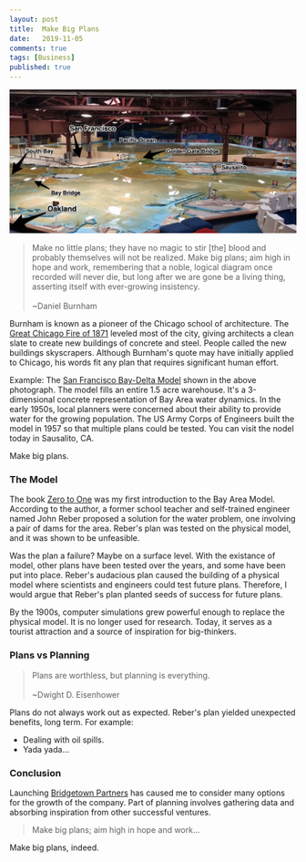 ```yaml
---
layout: post
title:  Make Big Plans
date:   2019-11-05
comments: true
tags: [Business]
published: true
---
```


<img src="/images/bay_area_plan_san_francisco.jpg" width="800" alt="Bay Area Plan San Francisco, California, USA" title="Bay Area Plan San Francisco, California, USA">

>Make no little plans; they have no magic to stir [the] blood and probably themselves will not be realized. Make big plans; aim high in hope and work, remembering that a noble, logical diagram once recorded will never die, but long after we are gone be a living thing, asserting itself with ever-growing insistency.
&nbsp;<br/>&nbsp;<br/>
~Daniel Burnham

Burnham is known as a pioneer of the Chicago school of architecture. The [Great Chicago Fire of 1871](https://en.wikipedia.org/wiki/Great_Chicago_Fire) leveled most of the city, giving architects a clean slate to create new buildings of concrete and steel. People called the new buildings skyscrapers. Although Burnham's quote may have initially applied to Chicago, his words fit any plan that requires significant human effort.

Example: The [San Francisco Bay-Delta Model](https://www.spn.usace.army.mil/Missions/Recreation/Bay-Model-Visitor-Center/) shown in the above photograph. The model fills an entire 1.5 acre warehouse. It's a 3-dimensional concrete representation of Bay Area water dynamics. In the early 1950s, local planners were concerned about their ability to provide water for the growing population. The US Army Corps of Engineers built the model in 1957 so that multiple plans could be tested. You can visit the nodel today in Sausalito, CA. 

Make big plans.

<!--more-->

### The Model

The book [Zero to One](/blog/2019/10/28/zero-to-one/) was my first introduction to the Bay Area Model. According to the author, a former school teacher and self-trained engineer named John Reber proposed a solution for the water problem, one involving a pair of dams for the area. Reber's plan was tested on the physical model, and it was shown to be unfeasible. 

Was the plan a failure? Maybe on a surface level. With the existance of model, other plans have been tested over the years, and some have been put into place. Reber's audacious plan caused the building of a physical model where scientists and engineers could test future plans. Therefore, I would argue that Reber's plan planted seeds of success for future plans.

By the 1900s, computer simulations grew powerful enough to replace the physical model. It is no longer used for research. Today, it serves as a tourist attraction and a source of inspiration for big-thinkers.

### Plans vs Planning

>Plans are worthless, but planning is everything.
&nbsp;<br/>&nbsp;<br/>
~Dwight D. Eisenhower

Plans do not always work out as expected. Reber's plan yielded unexpected benefits, long term. For example:

* Dealing with oil spills.
* Yada yada...


### Conclusion

Launching [Bridgetown Partners](http://bridgetownpartners.com) has caused me to consider many options for the growth of the company. Part of planning involves gathering data and absorbing inspiration from other successful ventures.

>Make big plans; aim high in hope and work...

Make big plans, indeed.

